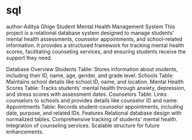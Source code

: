 # sql
author-Aditya Ghige
Student Mental Health Management System
This project is a relational database system designed to manage students' mental health assessments, counselor appointments, and school-related information. It provides a structured framework for tracking mental health scores, facilitating counseling services, and ensuring students receive the support they need.

Database Overview
Students Table: Stores information about students, including their ID, name, age, gender, and grade level.
Schools Table: Maintains school details like school ID, name, and location.
Mental Health Scores Table: Tracks students' mental health through anxiety, depression, and stress scores with assessment dates.
Counselors Table: Links counselors to schools and provides details like counselor ID and name.
Appointments Table: Records student-counselor appointments, including date, purpose, and related IDs.
Features
Relational database design with normalized tables.
Comprehensive tracking of students' mental health.
Integration of counseling services.
Scalable structure for future enhancements.
